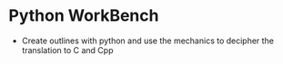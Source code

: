 # Python WorkBench 
- Create outlines with python and use the mechanics to decipher the translation to C and Cpp 

